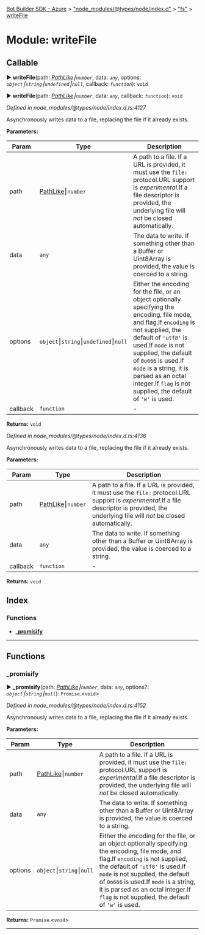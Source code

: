[Bot Builder SDK - Azure](../README.md) > ["node_modules/@types/node/index.d"](../modules/_node_modules__types_node_index_d_.md) > ["fs"](../modules/_node_modules__types_node_index_d_._fs_.md) > [writeFile](../modules/_node_modules__types_node_index_d_._fs_.writefile.md)



# Module: writeFile

## Callable
► **writeFile**(path: *[PathLike](_node_modules__types_node_index_d_._fs_.md#pathlike)⎮`number`*, data: *`any`*, options: *`object`⎮`string`⎮`undefined`⎮`null`*, callback: *`function`*): `void`

► **writeFile**(path: *[PathLike](_node_modules__types_node_index_d_._fs_.md#pathlike)⎮`number`*, data: *`any`*, callback: *`function`*): `void`



*Defined in node_modules/@types/node/index.d.ts:4127*



Asynchronously writes data to a file, replacing the file if it already exists.


**Parameters:**

| Param | Type | Description |
| ------ | ------ | ------ |
| path | [PathLike](_node_modules__types_node_index_d_._fs_.md#pathlike)⎮`number`   |  A path to a file. If a URL is provided, it must use the `file:` protocol.URL support is _experimental_.If a file descriptor is provided, the underlying file will _not_ be closed automatically. |
| data | `any`   |  The data to write. If something other than a Buffer or Uint8Array is provided, the value is coerced to a string. |
| options | `object`⎮`string`⎮`undefined`⎮`null`   |  Either the encoding for the file, or an object optionally specifying the encoding, file mode, and flag.If `encoding` is not supplied, the default of `'utf8'` is used.If `mode` is not supplied, the default of `0o666` is used.If `mode` is a string, it is parsed as an octal integer.If `flag` is not supplied, the default of `'w'` is used. |
| callback | `function`   |  - |





**Returns:** `void`



*Defined in node_modules/@types/node/index.d.ts:4136*



Asynchronously writes data to a file, replacing the file if it already exists.


**Parameters:**

| Param | Type | Description |
| ------ | ------ | ------ |
| path | [PathLike](_node_modules__types_node_index_d_._fs_.md#pathlike)⎮`number`   |  A path to a file. If a URL is provided, it must use the `file:` protocol.URL support is _experimental_.If a file descriptor is provided, the underlying file will _not_ be closed automatically. |
| data | `any`   |  The data to write. If something other than a Buffer or Uint8Array is provided, the value is coerced to a string. |
| callback | `function`   |  - |





**Returns:** `void`




## Index

### Functions

* [___promisify__](_node_modules__types_node_index_d_._fs_.writefile.md#___promisify__)



---
## Functions
<a id="___promisify__"></a>

###  ___promisify__

► **___promisify__**(path: *[PathLike](_node_modules__types_node_index_d_._fs_.md#pathlike)⎮`number`*, data: *`any`*, options?: *`object`⎮`string`⎮`null`*): `Promise`.<`void`>



*Defined in node_modules/@types/node/index.d.ts:4152*



Asynchronously writes data to a file, replacing the file if it already exists.


**Parameters:**

| Param | Type | Description |
| ------ | ------ | ------ |
| path | [PathLike](_node_modules__types_node_index_d_._fs_.md#pathlike)⎮`number`   |  A path to a file. If a URL is provided, it must use the `file:` protocol.URL support is _experimental_.If a file descriptor is provided, the underlying file will _not_ be closed automatically. |
| data | `any`   |  The data to write. If something other than a Buffer or Uint8Array is provided, the value is coerced to a string. |
| options | `object`⎮`string`⎮`null`   |  Either the encoding for the file, or an object optionally specifying the encoding, file mode, and flag.If `encoding` is not supplied, the default of `'utf8'` is used.If `mode` is not supplied, the default of `0o666` is used.If `mode` is a string, it is parsed as an octal integer.If `flag` is not supplied, the default of `'w'` is used. |





**Returns:** `Promise`.<`void`>





___


